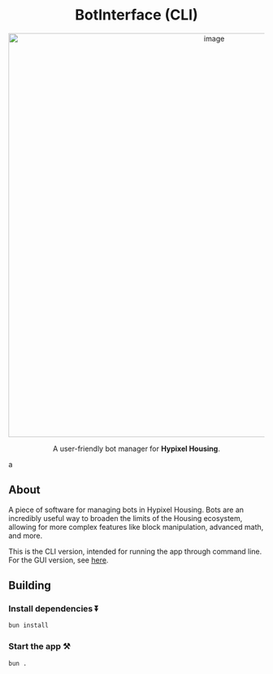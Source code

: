 <div align="center"> 
  
# BotInterface (CLI)

<img width=794 alt=image src="">

A user-friendly bot manager for **Hypixel Housing**.
</div>
a

## About

A piece of software for managing bots in Hypixel Housing. Bots are an incredibly useful way to broaden the limits of the Housing ecosystem, allowing for more complex features like block manipulation, advanced math, and more.

This is the CLI version, intended for running the app through command line. For the GUI version, see [here](https://github.com/Wekendd/botinterface-gui).

## Building
### Install dependencies ⏬
```bash
bun install
```
### Start the app ⚒️
```bash
bun .
```